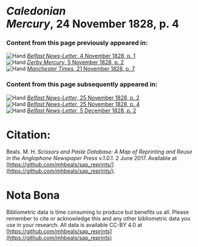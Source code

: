# *Caledonian Mercury*, 24 November 1828, p. 4  
  
### Content from this page previously appeared in:  
![Hand](http://scissorsandpaste.net/wp-content/uploads/2017/06/smallhandpointer.png) [*Belfast News-Letter*, 4 November 1828, p. 1](https://mhbeals.github.io/sap_html/Belfast-News-Letter/Belfast-News-Letter-4-November-1828-p-1)  
![Hand](http://scissorsandpaste.net/wp-content/uploads/2017/06/smallhandpointer.png) [*Derby Mercury*, 5 November 1828, p. 2](https://mhbeals.github.io/sap_html/Derby-Mercury/Derby-Mercury-5-November-1828-p-2)  
![Hand](http://scissorsandpaste.net/wp-content/uploads/2017/06/smallhandpointer.png) [*Manchester Times*, 21 November 1828, p. 7](https://mhbeals.github.io/sap_html/Manchester-Times/Manchester-Times-21-November-1828-p-7)  
  
### Content from this page subsequently appeared in:  
![Hand](http://scissorsandpaste.net/wp-content/uploads/2017/06/smallhandpointer.png) [*Belfast News-Letter*, 25 November 1828, p. 2](https://mhbeals.github.io/sap_html/Belfast-News-Letter/Belfast-News-Letter-25-November-1828-p-2)  
![Hand](http://scissorsandpaste.net/wp-content/uploads/2017/06/smallhandpointer.png) [*Belfast News-Letter*, 25 November 1828, p. 4](https://mhbeals.github.io/sap_html/Belfast-News-Letter/Belfast-News-Letter-25-November-1828-p-4)  
![Hand](http://scissorsandpaste.net/wp-content/uploads/2017/06/smallhandpointer.png) [*Belfast News-Letter*, 5 December 1828, p. 2](https://mhbeals.github.io/sap_html/Belfast-News-Letter/Belfast-News-Letter-5-December-1828-p-2)  


# Citation: 

Beals. M. H. *Scissors and Paste Database: A Map of Reprinting and Reuse in the Anglophone Newspaper Press v.1.0.1.* 2 June 2017. Available at [https://github.com/mhbeals/sap_reprints/](https://github.com/mhbeals/sap_reprints/). 

# Nota Bona

Bibliometric data is time consuming to produce but benefits us all. Please remember to cite or acknowledge this and any other bibliometric data you use in your research. All data is available CC-BY 4.0 at [https://github.com/mhbeals/sap_reprints](https://github.com/mhbeals/sap_reprints)